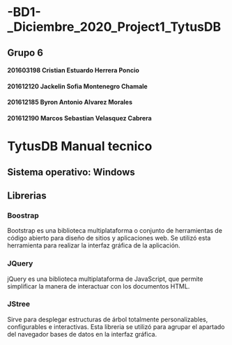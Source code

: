 # -BD1-\_Diciembre_2020_Project1_TytusDB
## Grupo 6
#### 201603198 Cristian Estuardo Herrera Poncio
#### 201612120 Jackelin Sofia Montenegro Chamale
#### 201612185 Byron Antonio Alvarez Morales
#### 201612190 Marcos Sebastian Velasquez Cabrera
# TytusDB Manual tecnico

## Sistema operativo: Windows


## Librerias

### Boostrap
Bootstrap es una biblioteca multiplataforma o conjunto de herramientas de código abierto para diseño de sitios y aplicaciones web. Se utilizó esta herramienta para realizar la interfaz gráfica de la aplicación.

### JQuery
jQuery es una biblioteca multiplataforma de JavaScript, que permite simplificar la manera de interactuar con los documentos HTML.

### JStree
Sirve para desplegar estructuras de árbol totalmente personalizables, configurables e interactivas. Esta libreria se utilizó para agrupar el apartado del navegador bases de datos en la interfaz gráfica.
